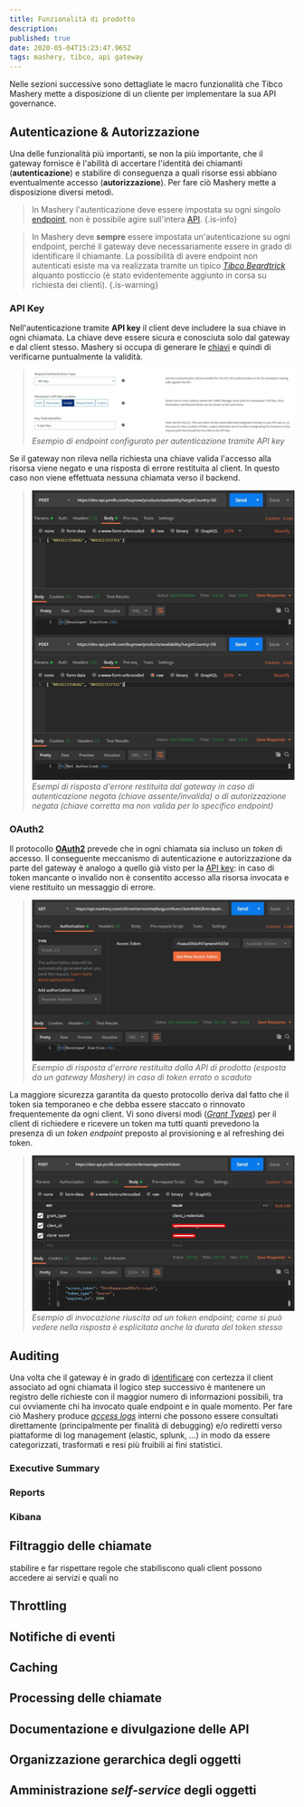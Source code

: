 ```yaml
---
title: Funzionalità di prodotto
description: 
published: true
date: 2020-05-04T15:23:47.965Z
tags: mashery, tibco, api gateway
---
```


Nelle sezioni successive sono dettagliate le macro funzionalità che Tibco Mashery mette a disposizione di un cliente per implementare la sua API governance.

## Autenticazione & Autorizzazione
Una delle funzionalità più importanti, se non la più importante, che il gateway fornisce è l'abilità di accertare l'identità dei chiamanti (**autenticazione**) e stabilire di conseguenza a quali risorse essi abbiano eventualmente accesso (**autorizzazione**). Per fare ciò Mashery mette a disposizione diversi metodi.

> In Mashery l'autenticazione deve essere impostata su ogni singolo [endpoint](/integration/tibcomashery/intro#endpoint), non è possibile agire sull'intera [API](/integration/tibcomashery/intro#api).
{.is-info}

> In Mashery deve **sempre** essere impostata un'autenticazione su ogni endpoint, perché il gateway deve necessariamente essere in grado di identificare il chiamante. La possibilità di avere endpoint non autenticati esiste ma va realizzata tramite un tipico [*Tibco Beardtrick*](#INSERIRELINK) alquanto posticcio (è stato evidentemente aggiunto in corsa su richiesta dei clienti).
{.is-warning}

### API Key
Nell'autenticazione tramite **API key** il client deve includere la sua chiave in ogni chiamata. La chiave deve essere sicura e conosciuta solo dal gateway e dal client stesso. Mashery si occupa di generare le [chiavi](/integration/tibcomashery/intro#chiave) e quindi di verificarne puntualmente la validità.

>![api_key_config.jpg](/mashery/api_key_config.jpg)
> *Esempio di endpoint configurato per autenticazione tramite API key*

Se il gateway non rileva nella richiesta una chiave valida l'accesso alla risorsa viene negato e una risposta di errore restituita al client. In questo caso non viene effettuata nessuna chiamata verso il backend.

>![403_error.jpg](/mashery/403_error.jpg)
> *Esempi di risposta d'errore restituita dal gateway in caso di autenticazione negata (chiave assente/invalida) o di autorizzazione negata (chiave corretta ma non valida per lo specifico endpoint)*

### OAuth2
Il protocollo [**OAuth2**](https://tools.ietf.org/html/rfc6749) prevede che in ogni chiamata sia incluso un *token* di accesso. Il conseguente meccanismo di autenticazione e autorizzazione da parte del gateway è analogo a quello già visto per la [API key](#api-key): in caso di token mancante o invalido non è consentito accesso alla risorsa invocata e viene restituito un messaggio di errore.

>![401_mashery_api.jpg](/mashery/401_mashery_api.jpg)
> *Esempio di risposta d'errore restituita dalla API di prodotto (esposta da un gateway Mashery) in caso di token errato o scaduto*

La maggiore sicurezza garantita da questo protocollo deriva dal fatto che il token sia temporaneo e che debba essere staccato o rinnovato frequentemente da ogni client. Vi sono diversi modi ([*Grant Types*](https://oauth.net/2/grant-types/)) per il client di richiedere e ricevere un token ma tutti quanti prevedono la presenza di un *token endpoint* preposto al provisioning e al refreshing dei token.

>![token_ep.jpg](/mashery/token_ep.jpg)
> *Esempio di invocazione riuscita ad un token endpoint; come si può vedere nella risposta è esplicitata anche la durata del token stesso*

## Auditing
Una volta che il gateway è in grado di [identificare](#autenticazione-autorizzazione) con certezza il client associato ad ogni chiamata il logico step successivo è mantenere un registro delle richieste con il maggior numero di informazioni possibili, tra cui ovviamente chi ha invocato quale endpoint e in quale momento.
Per fare ciò Mashery produce [*access logs*](/integration/tibcomashery/mladministration#access-logs) interni che possono essere consultati direttamente (principalmente per finalità di debugging) e/o rediretti verso piattaforme di log management (elastic, splunk, ...) in modo da essere categorizzati, trasformati e resi più fruibili ai fini statistici.

### Executive Summary

### Reports

### Kibana

## Filtraggio delle chiamate
stabilire e far rispettare regole che stabiliscono quali client possono accedere ai servizi e quali no
## Throttling
## Notifiche di eventi
## Caching
## Processing delle chiamate
## Documentazione e divulgazione delle API
## Organizzazione gerarchica degli oggetti
## Amministrazione *self-service* degli oggetti